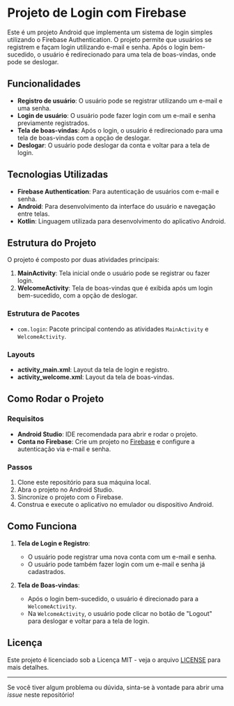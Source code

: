 # Projeto de Login com Firebase

Este é um projeto Android que implementa um sistema de login simples utilizando o Firebase Authentication. O projeto permite que usuários se registrem e façam login utilizando e-mail e senha. Após o login bem-sucedido, o usuário é redirecionado para uma tela de boas-vindas, onde pode se deslogar.

## Funcionalidades

- **Registro de usuário**: O usuário pode se registrar utilizando um e-mail e uma senha.
- **Login de usuário**: O usuário pode fazer login com um e-mail e senha previamente registrados.
- **Tela de boas-vindas**: Após o login, o usuário é redirecionado para uma tela de boas-vindas com a opção de deslogar.
- **Deslogar**: O usuário pode deslogar da conta e voltar para a tela de login.

## Tecnologias Utilizadas

- **Firebase Authentication**: Para autenticação de usuários com e-mail e senha.
- **Android**: Para desenvolvimento da interface do usuário e navegação entre telas.
- **Kotlin**: Linguagem utilizada para desenvolvimento do aplicativo Android.

## Estrutura do Projeto

O projeto é composto por duas atividades principais:

1. **MainActivity**: Tela inicial onde o usuário pode se registrar ou fazer login.
2. **WelcomeActivity**: Tela de boas-vindas que é exibida após um login bem-sucedido, com a opção de deslogar.

### Estrutura de Pacotes

- `com.login`: Pacote principal contendo as atividades `MainActivity` e `WelcomeActivity`.

### Layouts

- **activity_main.xml**: Layout da tela de login e registro.
- **activity_welcome.xml**: Layout da tela de boas-vindas.

## Como Rodar o Projeto

### Requisitos

- **Android Studio**: IDE recomendada para abrir e rodar o projeto.
- **Conta no Firebase**: Crie um projeto no [Firebase](https://firebase.google.com/) e configure a autenticação via e-mail e senha.

### Passos

1. Clone este repositório para sua máquina local.
2. Abra o projeto no Android Studio.
4. Sincronize o projeto com o Firebase.
5. Construa e execute o aplicativo no emulador ou dispositivo Android.

## Como Funciona

1. **Tela de Login e Registro**:
   - O usuário pode registrar uma nova conta com um e-mail e senha.
   - O usuário pode também fazer login com um e-mail e senha já cadastrados.

2. **Tela de Boas-vindas**:
   - Após o login bem-sucedido, o usuário é direcionado para a `WelcomeActivity`.
   - Na `WelcomeActivity`, o usuário pode clicar no botão de "Logout" para deslogar e voltar para a tela de login.

## Licença

Este projeto é licenciado sob a Licença MIT - veja o arquivo [LICENSE](LICENSE) para mais detalhes.

---

Se você tiver algum problema ou dúvida, sinta-se à vontade para abrir uma *issue* neste repositório!
